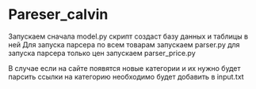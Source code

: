 # Pareser_calvin
Запускаем сначала model.py скрипт создаст базу данных и таблицы в ней
Для запуска парсера по всем товарам запускаем parser.py
для запуска парсера только цен запускаем parser_price.py

В случае если на сайте появятся новые категории и их нужно будет парсить ссылки на категорию необходимо будет добавить в input.txt
